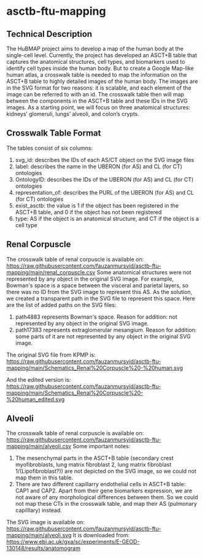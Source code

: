 # asctb-ftu-mapping

## Technical Description

The HuBMAP project aims to develop a map of the human body at the single-cell level. Currently, the project has developed an ASCT+B table that captures the anatomical structures, cell types, and biomarkers used to identify cell types inside the human body. But to create a Google Map-like human atlas, a crosswalk table is needed to map the information on the ASCT+B table to highly detailed images of the human body. 
The images are in the SVG format for two reasons: it is scalable, and each element of the image can be referred to with an id. The crosswalk table then will map between the components in the ASCT+B table and these IDs in the SVG images.
As a starting point, we will focus on three anatomical structures: kidneys’ glomeruli, lungs’ alveoli, and colon’s crypts. 

## Crosswalk Table Format

The tables consist of six columns:
1. svg_id: describes the IDs of each AS/CT object on the SVG image files
2. label: describes the name in the UBERON (for AS) and CL (for CT) ontologies
3. OntologyID: describes the IDs of the UBERON (for AS) and CL (for CT) ontologies
4. representation_of: describes the PURL of the UBERON (for AS) and CL (for CT) ontologies
5. exist_asctb: the value is 1 if the object has been registered in the ASCT+B table, and 0 if the object has not been registered
6. type: AS if the object is an anatomical structure, and CT if the object is a cell type

## Renal Corpuscle

The crosswalk table of renal corpuscle is available on: https://raw.githubusercontent.com/fauzanmursyid/asctb-ftu-mapping/main/renal_corpuscle.csv
Some anatomical structures were not represented by any object in the original SVG image. For example, Bowman's space is a space between the visceral and parietal layers, so there was no ID from the SVG image to represent this AS. As the solution, we created a transparent path in the SVG file to represent this space. Here are the list of added paths on the SVG files:
1. path4883 represents Bowman's space. Reason for addition: not represented by any object in the original SVG image.
2. path17383 represents extraglomerular mesangium. Reason for addition: some parts of it are not represented by any object in the original SVG image.

The original SVG file from KPMP is: https://raw.githubusercontent.com/fauzanmursyid/asctb-ftu-mapping/main/Schematics_Renal%20Corpuscle%20-%20human.svg

And the edited version is: https://raw.githubusercontent.com/fauzanmursyid/asctb-ftu-mapping/main/Schematics_Renal%20Corpuscle%20-%20human_edited.svg

## Alveoli

The crosswalk table of renal corpuscle is available on: https://raw.githubusercontent.com/fauzanmursyid/asctb-ftu-mapping/main/alveoli.csv
Some important notes:
1. The mesenchymal parts in the ASCT+B table (secondary crest myofibroblasts, lung matrix fibroblast 2, lung matrix fibroblast 1/(Lipofibroblast?)) are not depicted on the SVG image, so we could not map them in this table.
2. There are two different capillarry endothelial cells in ASCT+B table: CAP1 and CAP2. Apart from their gene biomarkers expression, we are not aware of any morphological differences between them. So we could not map these CTs in the crosswalk table, and map their AS (pulmonary capilllary) instead.

The SVG image is available on: https://raw.githubusercontent.com/fauzanmursyid/asctb-ftu-mapping/main/alveoli.svg 
It is downloaded from: https://www.ebi.ac.uk/gxa/sc/experiments/E-GEOD-130148/results/anatomogram
